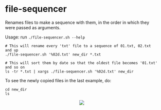 # file-sequencer

Renames files to make a sequence with them, in the order in which they were
passed as arguments.

Usage: run `./file-sequencer.sh --help`


```shell
# This will rename every 'txt' file to a sequence of 01.txt, 02.txt and up
./file-sequencer.sh '%02d.txt' new_dir *.txt

# This will sort them by date so that the oldest file becomes '01.txt' and so on
ls -tr *.txt | xargs ./file-sequencer.sh '%02d.txt' new_dir
```

To see the newly copied files in the last example, do:

```shell
cd new_dir
ls
```

<p align="center">
  <img
       src="https://cdn.discordapp.com/attachments/390248863841255434/586208084305903661/unknown.png">
</p>

